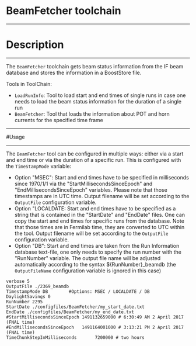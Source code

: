 # BeamFetcher toolchain

***********************
# Description
**********************

The `BeamFetcher` toolchain gets beam status information from the IF beam database and stores the information in a BoostStore file.

Tools in ToolChain:
* `LoadRunInfo`: Tool to load start and end times of single runs in case one needs to load the beam status information for the duration of a single run
* `BeamFetcher`: Tool that loads the information about POT and horn currents for the specified time frame

************************
#Usage
************************

The `BeamFetcher` tool can be configured in multiple ways: either via a start and end time or via the duration of a specific run. This is configured with the `TimeStampMode` variable:
* Option "MSEC": Start and end times have to be specified in milliseconds since 1970/1/1 via the "StartMillisecondsSinceEpoch" and "EndMillisecondsSinceEpoch" variables. Please note that those timestamps are in UTC time. Output filename will be set according to the `OutputFile` configuration variable.
* Option "LOCALDATE: Start and end times have to be specified as a string that is contained in the "StartDate" and "EndDate" files. One can copy the start and end times for specific runs from the database. Note that those times are in Fermilab time, they are converted to UTC within the tool. Output filename will be set according to the `OutputFile` configuration variable.
* Option "DB": Start and end times are taken from the Run Information database text-file, one only needs to specify the run number with the "RunNumber" variable. The output file name will be adjusted automatically according to the syntax ${RunNumber}_beamdb (the `OutputFileName` configuration variable is ignored in this case)

```
verbose 5
OutputFile ./2369_beamdb
TimestampMode DB        #Options: MSEC / LOCALDATE / DB
DaylightSavings 0
RunNumber 2295
StartDate ./configfiles/BeamFetcher/my_start_date.txt
EndDate ./configfiles/BeamFetcher/my_end_date.txt
#StartMillisecondsSinceEpoch 1491132659000 # 6:30:49 AM 2 April 2017 (FNAL time)
#EndMillisecondsSinceEpoch   1491164001000 # 3:13:21 PM 2 April 2017 (FNAL time)
TimeChunkStepInMilliseconds       7200000 # two hours
```

